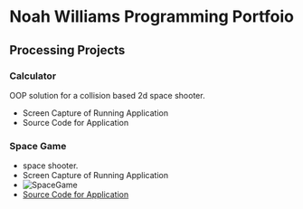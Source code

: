 # Noah Williams Programming Portfoio 


## Processing Projects


### Calculator
OOP solution for a collision based 2d space shooter.
* Screen Capture of Running Application
* Source Code for Application


### Space Game
* space shooter.
* Screen Capture of Running Application
* ![SpaceGame](file:///Users/9622916/Desktop/Screen%20Shot%202022-03-15%20at%2012.22.10%20PM.png)
* [Source Code for Application](src/text.txt)

